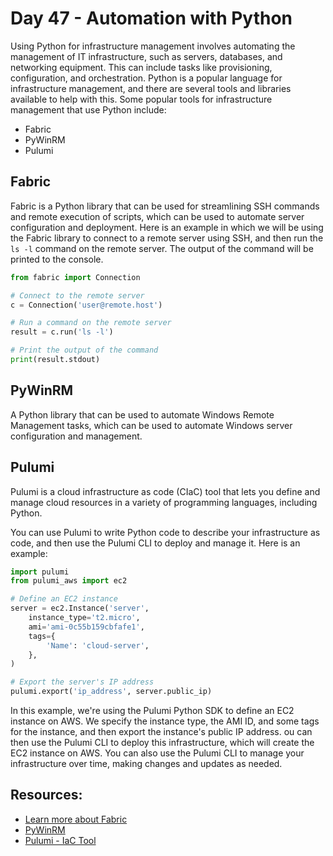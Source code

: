 # Day 47 - Automation with Python

Using Python for infrastructure management involves automating the management of IT infrastructure, such as servers, databases, and networking equipment. This can include tasks like provisioning, configuration, and orchestration.
Python is a popular language for infrastructure management, and there are several tools and libraries available to help with this. Some popular tools for infrastructure management that use Python include:

- Fabric
- PyWinRM
- Pulumi

## Fabric

Fabric is a Python library that can be used for streamlining SSH commands and remote execution of scripts, which can be used to automate server configuration and deployment.
Here is an example in which we will be using the Fabric library to connect to a remote server using SSH, and then run the `ls -l` command on the remote server. The output of the command will be printed to the console.

``` python
from fabric import Connection

# Connect to the remote server
c = Connection('user@remote.host')

# Run a command on the remote server
result = c.run('ls -l')

# Print the output of the command
print(result.stdout)
```


## PyWinRM

 A Python library that can be used to automate Windows Remote Management tasks, which can be used to automate Windows server configuration and management.

## Pulumi

Pulumi is a cloud infrastructure as code (CIaC) tool that lets you define and manage cloud resources in a variety of programming languages, including Python.

You can use Pulumi to write Python code to describe your infrastructure as code, and then use the Pulumi CLI to deploy and manage it. Here is an example:

``` python
import pulumi
from pulumi_aws import ec2

# Define an EC2 instance
server = ec2.Instance('server',
    instance_type='t2.micro',
    ami='ami-0c55b159cbfafe1',
    tags={
        'Name': 'cloud-server',
    },
)

# Export the server's IP address
pulumi.export('ip_address', server.public_ip)
```

In this example, we're using the Pulumi Python SDK to define an EC2 instance on AWS. We specify the instance type, the AMI ID, and some tags for the instance, and then export the instance's public IP address. ou can then use the Pulumi CLI to deploy this infrastructure, which will create the EC2 instance on AWS. You can also use the Pulumi CLI to manage your infrastructure over time, making changes and updates as needed.

## Resources:

- [Learn more about Fabric](https://docs.fabfile.org/en/stable/index.html)
- [PyWinRM](https://github.com/diyan/pywinrm)
- [Pulumi - IaC Tool](https://www.pulumi.com/docs/reference/pkg/python/pulumi/)
